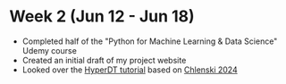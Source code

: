 # Week 2 (Jun 12 - Jun 18)
- Completed half of the "Python for Machine Learning & Data Science" Udemy course
- Created an initial draft of my project website 
- Looked over the [HyperDT tutorial](https://github.com/pchlenski/hyperdt/blob/main/notebooks/tutorial.ipynb) 
based on [Chlenski 2024](https://arxiv.org/abs/2310.13841)